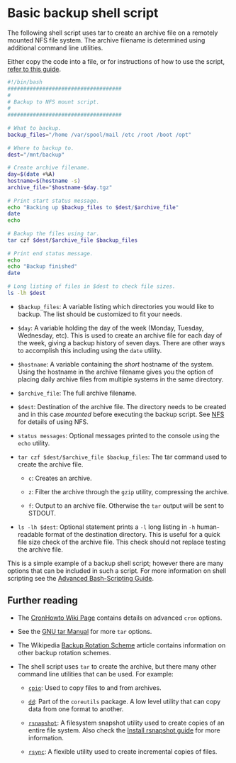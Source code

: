 # Basic backup shell script

The following shell script uses tar to create an archive file on a remotely mounted NFS file system. The archive filename is determined using additional command line utilities.

Either copy the code into a file, or for instructions of how to use the script, [refer to this guide](../how-to/how-to-back-up-using-shell-scripts.md).

```sh
#!/bin/bash
####################################
#
# Backup to NFS mount script.
#
####################################
    
# What to backup. 
backup_files="/home /var/spool/mail /etc /root /boot /opt"
    
# Where to backup to.
dest="/mnt/backup"
    
# Create archive filename.
day=$(date +%A)
hostname=$(hostname -s)
archive_file="$hostname-$day.tgz"
    
# Print start status message.
echo "Backing up $backup_files to $dest/$archive_file"
date
echo
    
# Backup the files using tar.
tar czf $dest/$archive_file $backup_files
    
# Print end status message.
echo
echo "Backup finished"
date
    
# Long listing of files in $dest to check file sizes.
ls -lh $dest
```

- `$backup_files`: A variable listing which directories you would like to backup. The list should be customized to fit your needs.

- `$day`: A variable holding the day of the week (Monday, Tuesday, Wednesday, etc). This is used to create an archive file for each day of the week, giving a backup history of seven days. There are other ways to accomplish this including using the `date` utility.

- `$hostname`: A variable containing the *short* hostname of the system. Using the hostname in the archive filename gives you the option of placing daily archive files from multiple systems in the same directory.

- `$archive_file`: The full archive filename.

- `$dest`: Destination of the archive file. The directory needs to be created and in this case *mounted* before executing the backup script. See [NFS](../how-to/network-file-system-nfs.md) for details of using NFS.

- `status messages`: Optional messages printed to the console using the `echo` utility.

- `tar czf $dest/$archive_file $backup_files`: The tar command used to create the archive file.

  - `c`: Creates an archive.

  - `z`: Filter the archive through the `gzip` utility, compressing the archive.

  - `f`: Output to an archive file. Otherwise the `tar` output will be sent to STDOUT.

- `ls -lh $dest`: Optional statement prints a `-l` long listing in `-h` human-readable format of the destination directory. This is useful for a quick file size check of the archive file. This check should not replace testing the archive file.

This is a simple example of a backup shell script; however there are many options that can be included in such a script. For more information on shell scripting see the [Advanced Bash-Scripting Guide](http://tldp.org/LDP/abs/html/).

## Further reading

- The [CronHowto Wiki Page](https://help.ubuntu.com/community/CronHowto) contains details on advanced `cron` options.

- See the [GNU tar Manual](http://www.gnu.org/software/tar/manual/index.html) for more `tar` options.

- The Wikipedia [Backup Rotation Scheme](http://en.wikipedia.org/wiki/Backup_rotation_scheme) article contains information on other backup rotation schemes.

- The shell script uses `tar` to create the archive, but there many other command line utilities that can be used. For example:

  - [`cpio`](http://www.gnu.org/software/cpio/): Used to copy files to and from archives.

  - [`dd`](http://www.gnu.org/software/coreutils/): Part of the `coreutils` package. A low level utility that can copy data from one format to another.

  - [`rsnapshot`](http://www.rsnapshot.org/): A filesystem snapshot utility used to create copies of an entire file system. Also check the [Install rsnapshot guide](../how-to/how-to-install-and-configure-rsnapshot.md) for more information.

  - [`rsync`](http://manpages.ubuntu.com/manpages/focal/man1/rsync.1.html): A flexible utility used to create incremental copies of files.
